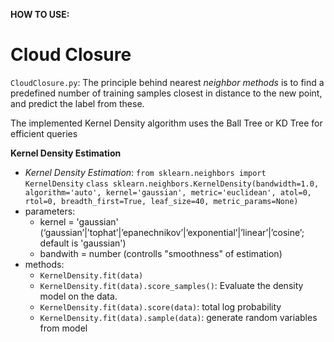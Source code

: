 **HOW TO USE:**



# Cloud Closure
`CloudClosure.py`:
The principle behind nearest _neighbor methods_ is to find a predefined number of training samples closest in distance to the new point, and predict the label from these.

The implemented Kernel Density algorithm uses the Ball Tree or KD Tree for efficient queries

**Kernel Density Estimation**
- *Kernel Density Estimation*: `from sklearn.neighbors import KernelDensity`
`class sklearn.neighbors.KernelDensity(bandwidth=1.0, algorithm='auto', kernel='gaussian', metric='euclidean', atol=0, rtol=0, breadth_first=True, leaf_size=40, metric_params=None)`
- parameters:
    - kernel = 'gaussian' (‘gaussian’|’tophat’|’epanechnikov’|’exponential’|’linear’|’cosine’; default is 'gaussian')
    - bandwith = number (controlls "smoothness" of estimation)
- methods:
    - `KernelDensity.fit(data)`
    - `KernelDensity.fit(data).score_samples()`:  Evaluate the density model on the data.
    - `KernelDensity.fit(data).score(data)`:          total log probability
    - `KernelDensity.fit(data).sample(data)`: generate random variables from model




